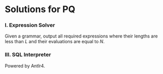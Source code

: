 # Solutions for PQ

### I. Expression Solver

Given a grammar, output all required expressions where their lengths are less than $L$ and their evaluations are equal to $N$.

### III. SQL Interpreter

Powered by Antlr4.
